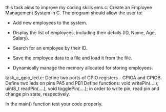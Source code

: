 this task aims to improve my coding skills
ems.c:
Create an Employee Management System in C. The program should allow the user to: 

  - Add new employees to the system. 

  - Display the list of employees, including their details (ID, Name, Age, Salary). 

  - Search for an employee by their ID. 

  - Save the employee data to a file and load it from the file. 

  - Dynamically manage the memory allocated for storing employees. 

 
task_c_gpio_led.c:
  Define two ports of GPIO registers  - GPIOA and GPIOB. Define two leds on pins PA5 and PB1 
  Define functions: void writePin(....); uint8_t readPin(....), void togglePin(....); in order to write pin, read pin and change pin state, respectively.  
  
  In the main() function test your code properly.  

